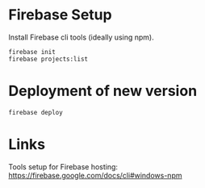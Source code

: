 
# Firebase Setup

Install Firebase cli tools (ideally using npm).
```
firebase init
firebase projects:list
```

# Deployment of new version
```
firebase deploy
```


# Links
Tools setup for Firebase hosting: https://firebase.google.com/docs/cli#windows-npm
